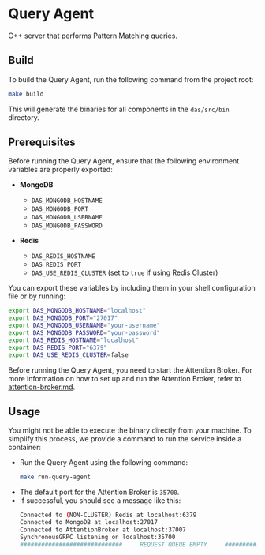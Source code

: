 # **Query Agent**  

C++ server that performs Pattern Matching queries.  

## **Build**  

To build the Query Agent, run the following command from the project root:  

```bash
make build
```  

This will generate the binaries for all components in the `das/src/bin` directory.  

## **Prerequisites**

Before running the Query Agent, ensure that the following environment variables are properly exported:

- **MongoDB**
  - `DAS_MONGODB_HOSTNAME`
  - `DAS_MONGODB_PORT`
  - `DAS_MONGODB_USERNAME`
  - `DAS_MONGODB_PASSWORD`

- **Redis**
  - `DAS_REDIS_HOSTNAME`
  - `DAS_REDIS_PORT`
  - `DAS_USE_REDIS_CLUSTER` (set to `true` if using Redis Cluster)

You can export these variables by including them in your shell configuration file or by running:

```bash
export DAS_MONGODB_HOSTNAME="localhost"
export DAS_MONGODB_PORT="27017"
export DAS_MONGODB_USERNAME="your-username"
export DAS_MONGODB_PASSWORD="your-password"
export DAS_REDIS_HOSTNAME="localhost"
export DAS_REDIS_PORT="6379"
export DAS_USE_REDIS_CLUSTER=false
```

Before running the Query Agent, you need to start the Attention Broker. For more information on how to set up and run the Attention Broker, refer to [attention-broker.md](../attention_broker/README.md).


## **Usage**  

You might not be able to execute the binary directly from your machine. To simplify this process, we provide a command to run the service inside a container:  

- Run the Query Agent using the following command:  
  ```bash
  make run-query-agent
  ```  
- The default port for the Attention Broker is `35700`.
- If successful, you should see a message like this:  
  ```bash
  Connected to (NON-CLUSTER) Redis at localhost:6379
  Connected to MongoDB at localhost:27017
  Connected to AttentionBroker at localhost:37007
  SynchronousGRPC listening on localhost:35700
  #############################     REQUEST QUEUE EMPTY     ##################################
  ```  
